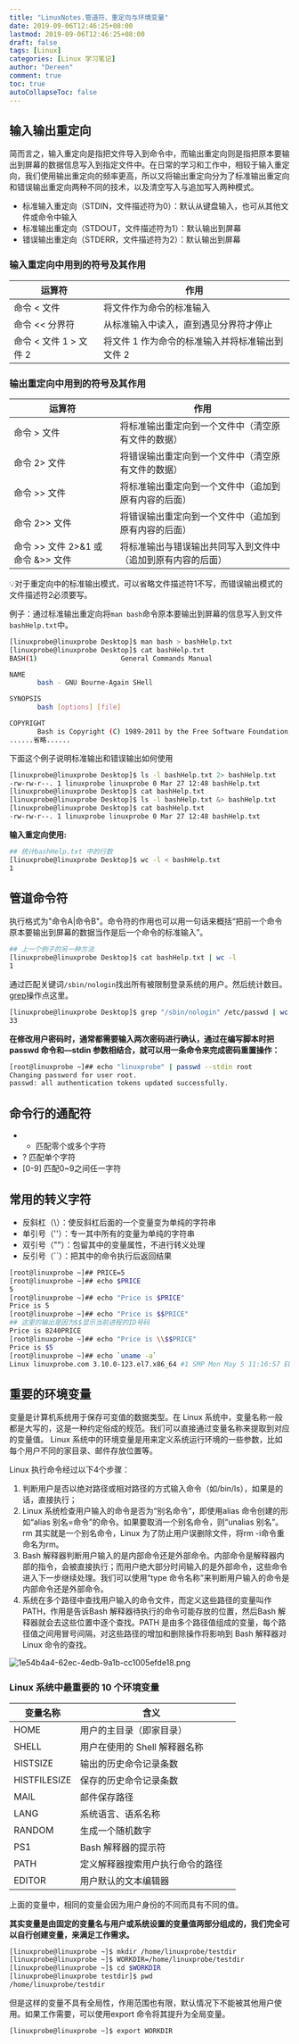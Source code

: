 ```yaml
---
title: "LinuxNotes.管道符、重定向与环境变量"
date: 2019-09-06T12:46:25+08:00
lastmod: 2019-09-06T12:46:25+08:00
draft: false
tags: [Linux]
categories: [Linux 学习笔记]
author: "Dereen"
comment: true
toc: true
autoCollapseToc: false
---
```


## 输入输出重定向

简而言之，输入重定向是指把文件导入到命令中，而输出重定向则是指把原本要输出到屏幕的数据信息写入到指定文件中。在日常的学习和工作中，相较于输入重定向，我们使用输出重定向的频率更高，所以又将输出重定向分为了标准输出重定向和错误输出重定向两种不同的技术，以及清空写入与追加写入两种模式。

- 标准输入重定向（STDIN，文件描述符为0）：默认从键盘输入，也可从其他文件或命令中输入
- 标准输出重定向（STDOUT，文件描述符为1）：默认输出到屏幕
- 错误输出重定向（STDERR，文件描述符为2）：默认输出到屏幕

### 输入重定向中用到的符号及其作用

| 运算符                 | 作用                                            |
| ---------------------- | ----------------------------------------------- |
| 命令 < 文件            | 将文件作为命令的标准输入                        |
| 命令 << 分界符         | 从标准输入中读入，直到遇见分界符才停止          |
| 命令 < 文件 1 > 文件 2 | 将文件 1 作为命令的标准输入并将标准输出到文件 2 |

### 输出重定向中用到的符号及其作用

| 运算符                              | 作用                                                         |
| ----------------------------------- | ------------------------------------------------------------ |
| 命令 > 文件                         | 将标准输出重定向到一个文件中（清空原有文件的数据）           |
| 命令 2> 文件                        | 将错误输出重定向到一个文件中（清空原有文件的数据）           |
| 命令 >> 文件                        | 将标准输出重定向到一个文件中（追加到原有内容的后面）         |
| 命令 2>> 文件                       | 将错误输出重定向到一个文件中（追加到原有内容的后面）         |
| 命令 >> 文件 2>&1 或 命令  &>> 文件 | 将标准输出与错误输出共同写入到文件中（追加到原有内容的后面） |

💡对于重定向中的标准输出模式，可以省略文件描述符1不写，而错误输出模式的文件描述符2必须要写。

例子：通过标准输出重定向将`man bash`命令原本要输出到屏幕的信息写入到文件`bashHelp.txt`中。

```bash
[linuxprobe@linuxprobe Desktop]$ man bash > bashHelp.txt
[linuxprobe@linuxprobe Desktop]$ cat bashHelp.txt 
BASH(1)                     General Commands Manual                    BASH(1)

NAME
       bash - GNU Bourne-Again SHell

SYNOPSIS
       bash [options] [file]

COPYRIGHT
       Bash is Copyright (C) 1989-2011 by the Free Software Foundation, Inc.
......省略......
```

下面这个例子说明标准输出和错误输出如何使用

```bash
[linuxprobe@linuxprobe Desktop]$ ls -l bashHelp.txt 2> bashHelp.txt 
-rw-rw-r--. 1 linuxprobe linuxprobe 0 Mar 27 12:48 bashHelp.txt
[linuxprobe@linuxprobe Desktop]$ cat bashHelp.txt 
[linuxprobe@linuxprobe Desktop]$ ls -l bashHelp.txt &> bashHelp.txt 
[linuxprobe@linuxprobe Desktop]$ cat bashHelp.txt 
-rw-rw-r--. 1 linuxprobe linuxprobe 0 Mar 27 12:48 bashHelp.txt
```

**输入重定向使用:**

```bash
## 统计bashHelp.txt 中的行数
[linuxprobe@linuxprobe Desktop]$ wc -l < bashHelp.txt 
1
```

## 管道命令符

执行格式为"命令A|命令B"。命令符的作用也可以用一句话来概括“把前一个命令原本要输出到屏幕的数据当作是后一个命令的标准输入”。

```bash
## 上一个例子的另一种方法
[linuxprobe@linuxprobe Desktop]$ cat bashHelp.txt | wc -l
1
```

通过匹配关键词`/sbin/nologin`找出所有被限制登录系统的用户。然后统计数目。[grep](https://www.notion.so/dereen/Linux-76b8e07b6813442d89135094ce800c57#150f314efb9b4bc0bee23db3b5658004)操作点这里。

```bash
[linuxprobe@linuxprobe Desktop]$ grep "/sbin/nologin" /etc/passwd | wc -l
33
```

**在修改用户密码时，通常都需要输入两次密码进行确认，通过在编写脚本时把passwd 命令和—stdin 参数相结合，就可以用一条命令来完成密码重置操作：**

```bash
[root@linuxprobe ~]## echo "linuxprobe" | passwd --stdin root
Changing password for user root.
passwd: all authentication tokens updated successfully.
```

## 命令行的通配符

- - 匹配零个或多个字符
- ? 匹配单个字符
- [0-9] 匹配0~9之间任一字符

## 常用的转义字符

- 反斜杠（\）：使反斜杠后面的一个变量变为单纯的字符串
- 单引号（''）：专一其中所有的变量为单纯的字符串
- 双引号（""）：包留其中的变量属性，不进行转义处理
- 反引号（``）：把其中的命令执行后返回结果

```bash
[root@linuxprobe ~]## PRICE=5
[root@linuxprobe ~]## echo $PRICE
5
[root@linuxprobe ~]## echo "Price is $PRICE"
Price is 5
[root@linuxprobe ~]## echo "Price is $$PRICE"
## 这里的输出是因为$$显示当前进程的ID号码
Price is 8240PRICE
[root@linuxprobe ~]## echo "Price is \\$$PRICE"
Price is $5
[root@linuxprobe ~]## echo `uname -a`
Linux linuxprobe.com 3.10.0-123.el7.x86_64 #1 SMP Mon May 5 11:16:57 EDT 2014 x86_64 x86_64 x86_64 GNU/Linux
```

## 重要的环境变量

变量是计算机系统用于保存可变值的数据类型。在 Linux 系统中，变量名称一般都是大写的，这是一种约定俗成的规范。我们可以直接通过变量名称来提取到对应的变量值。 Linux 系统中的环境变量是用来定义系统运行环境的一些参数，比如每个用户不同的家目录、邮件存放位置等。

Linux 执行命令经过以下4个步骤：

1. 判断用户是否以绝对路径或相对路径的方式输入命令（如/bin/ls），如果是的话，直接执行；
2. Linux 系统检查用户输入的命令是否为“别名命令”，即使用alias 命令创建的形如“alias 别名=命令”的命令。如果要取消一个别名命令，则“unalias 别名”。rm 其实就是一个别名命令，Linux 为了防止用户误删除文件，将rm -i命令重命名为rm。
3. Bash 解释器判断用户输入的是内部命令还是外部命令。内部命令是解释器内部的指令，会被直接执行；而用户绝大部分时间输入的是外部命令，这些命令进入下一步继续处理。我们可以使用“type 命令名称”来判断用户输入的命令是内部命令还是外部命令。
4. 系统在多个路径中查找用户输入的命令文件，而定义这些路径的变量叫作PATH，作用是告诉Bash 解释器待执行的命令可能存放的位置，然后Bash 解释器就会去这些位置中逐个查找。PATH 是由多个路径值组成的变量，每个路径值之间用冒号间隔，对这些路径的增加和删除操作将影响到 Bash 解释器对Linux 命令的查找。

![1e54b4a4-62ec-4edb-9a1b-cc1005efde18.png](https://storage.live.com/items/55AB66419C029DA!4107?authkey=AFBtWHxjrNHYZLw)

### Linux 系统中最重要的 10 个环境变量

| 变量名称     | 含义                             |      |
| ------------ | -------------------------------- | ---- |
| HOME         | 用户的主目录（即家目录）         |      |
| SHELL        | 用户在使用的 Shell 解释器名称    |      |
| HISTSIZE     | 输出的历史命令记录条数           |      |
| HISTFILESIZE | 保存的历史命令记录条数           |      |
| MAIL         | 邮件保存路径                     |      |
| LANG         | 系统语言、语系名称               |      |
| RANDOM       | 生成一个随机数字                 |      |
| PS1          | Bash 解释器的提示符              |      |
| PATH         | 定义解释器搜索用户执行命令的路径 |      |
| EDITOR       | 用户默认的文本编辑器             |      |

上面的变量中，相同的变量会因为用户身份的不同而具有不同的值。

**其实变量是由固定的变量名与用户或系统设置的变量值两部分组成的，我们完全可以自行创建变量，来满足工作需求。**

```bash
[linuxprobe@linuxprobe ~]$ mkdir /home/linuxprobe/testdir
[linuxprobe@linuxprobe ~]$ WORKDIR=/home/linuxprobe/testdir
[linuxprobe@linuxprobe ~]$ cd $WORKDIR
[linuxprobe@linuxprobe testdir]$ pwd
/home/linuxprobe/testdir
```

但是这样的变量不具有全局性，作用范围也有限，默认情况下不能被其他用户使用。如果工作需要，可以使用export 命令将其提升为全局变量。

```bash
[linuxprobe@linuxprobe ~]$ export WORKDIR
```